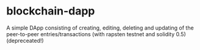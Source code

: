 # blockchain-dapp
A simple DApp consisting of creating, editing, deleting and updating of the peer-to-peer entries/transactions
(with rapsten testnet and solidity 0.5) (depreceated!)
 
